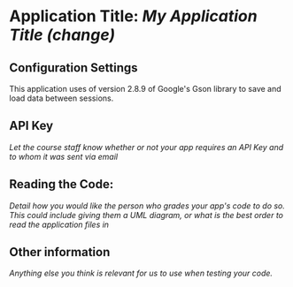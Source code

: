 # Application Title: _My Application Title (change)_

## Configuration Settings

This application uses of version 2.8.9 of Google's Gson library to save and load data between
sessions.

## API Key

_Let the course staff know whether or not your app requires an API Key and to whom it was sent
via email_

## Reading the Code: 

_Detail how you would like the person who grades your app's code to do so. This could include 
giving them a UML diagram, or what is the best order to read the application files in_


## Other information

_Anything else you think is relevant for us to use when testing your code._
